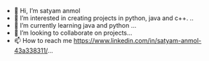 - 👋 Hi, I’m satyam anmol
- 👀 I’m interested in creating projects in python, java and c++. ..
- 🌱 I’m currently learning java and python ...
- 💞️ I’m looking to collaborate on projects...
- 📫 How to reach me https://www.linkedin.com/in/satyam-anmol-43a338311/...


<!---
satyamanmol909/satyamanmol909 is a ✨ special ✨ repository because its `README.md` (this file) appears on your GitHub profile.
You can click the Preview link to take a look at your changes.
--->
